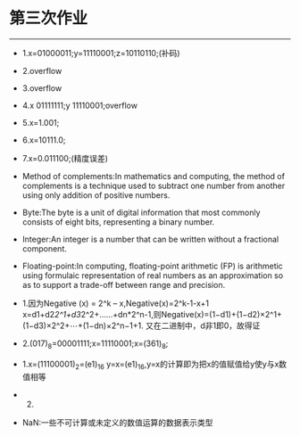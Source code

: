 第三次作业
======
---
* 1.x=01000011;y=11110001;z=10110110;(补码)
* 2.overflow
* 3.overflow
* 4.x 01111111;y 11110001;overflow
* 5.x=1.001;
* 6.x=10111.0;
* 7.x=0.011100;(精度误差)

* Method of complements:In mathematics and computing, the method of complements is a technique used to subtract one number from another using only addition of positive numbers.

* Byte:The byte is a unit of digital information that most commonly consists of eight bits, representing a binary number.

* Integer:An integer is a number that can be written without a fractional component.

* Floating-point:In computing, floating-point arithmetic (FP) is arithmetic using formulaic representation of real numbers as an approximation so as to support a trade-off between range and precision.


* 1.因为Negative (x) = 2^k – x,Negative(x)=2^k-1-x+1
x=d1+d2*2^1+d3*2^2+......+dn*2^n-1,则Negative(x)=(1−d1)+(1−d2)×2^1+(1−d3)×2^2+⋯+(1−dn)×2^n−1+1.
又在二进制中，d非1即0，故得证

* 2.(017)<sub>8</sub>=00001111;x=11110001;x=(361)<sub>8</sub>;

* 1.x=(11100001)<sub>2</sub>=(e1)<sub>16</sub>
y=x=(e1)<sub>16</sub>,y=x的计算即为把x的值赋值给y使y与x数值相等

* 2.

* NaN:一些不可计算或未定义的数值运算的数据表示类型

